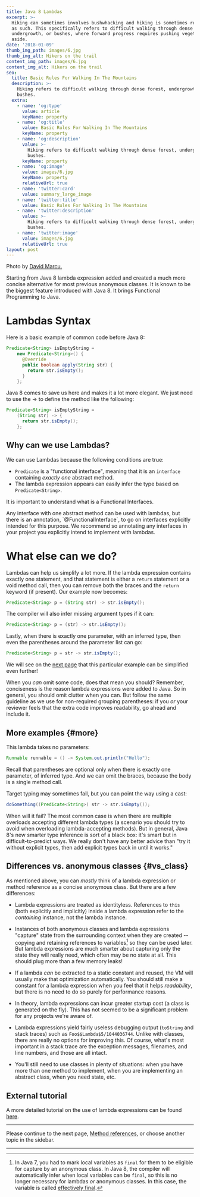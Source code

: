 ```yaml
---
title: Java 8 Lambdas
excerpt: >-
  Hiking can sometimes involves bushwhacking and hiking is sometimes referred to
  as such. This specifically refers to difficult walking through dense forest,
  undergrowth, or bushes, where forward progress requires pushing vegetation
  aside.
date: '2018-01-09'
thumb_img_path: images/6.jpg
thumb_img_alt: Hikers on the trail
content_img_path: images/6.jpg
content_img_alt: Hikers on the trail
seo:
  title: Basic Rules For Walking In The Mountains
  description: >-
    Hiking refers to difficult walking through dense forest, undergrowth, or
    bushes.
  extra:
    - name: 'og:type'
      value: article
      keyName: property
    - name: 'og:title'
      value: Basic Rules For Walking In The Mountains
      keyName: property
    - name: 'og:description'
      value: >-
        Hiking refers to difficult walking through dense forest, undergrowth, or
        bushes.
      keyName: property
    - name: 'og:image'
      value: images/6.jpg
      keyName: property
      relativeUrl: true
    - name: 'twitter:card'
      value: summary_large_image
    - name: 'twitter:title'
      value: Basic Rules For Walking In The Mountains
    - name: 'twitter:description'
      value: >-
        Hiking refers to difficult walking through dense forest, undergrowth, or
        bushes.
    - name: 'twitter:image'
      value: images/6.jpg
      relativeUrl: true
layout: post
---
```


Photo by [David Marcu.](https://unsplash.com/photos/wcHCzgo0_mQ)

Starting from Java 8 lambda expression added and created a much more concise alternative for most previous anonymous classes. It is known to be the biggest feature introduced with Java 8. It brings Functional Programming to Java.

# Lambdas Syntax
Here is a basic example of common code before Java 8:
```java
Predicate<String> isEmptyString =
    new Predicate<String>() {
      @Override
      public boolean apply(String str) {
        return str.isEmpty();
      }
    };
```

Java 8 comes to save us here and makes it a lot more elegant. We just need to use the -> to define the method like the following:

```java
Predicate<String> isEmptyString =
    (String str) -> {
      return str.isEmpty();
    };
```

## Why can we use Lambdas?
We can use Lambdas because the following conditions are true:
*   `Predicate` is a "functional interface", meaning that it is an
    `interface` containing *exactly one* abstract method.
*   The lambda expression appears can easily infer the type based on 
    `Predicate<String>`.

It is important to understand what is a Functional Interfaces.

<div class="note">Any interface with one abstract method can be used with lambdas, but there is an annotation, `@FunctionalInterface`, to go on interfaces explicitly intended for this purpose. We recommend so annotating any interfaces in your project you explicitly intend to implement with lambdas.
</div>

# What else can we do?

Lambdas can help us simplify a lot more. If the lambda expression contains exactly one statement, and that statement is either a `return` statement or a void method call, then you can remove both the
braces and the `return` keyword (if present). Our example now becomes:

```java
Predicate<String> p = (String str) -> str.isEmpty();
```

The compiler will also infer missing argument types if it can:

```java
Predicate<String> p = (str) -> str.isEmpty();
```

Lastly, when there is exactly one parameter, with an inferred type, then even
the parentheses around the parameter list can go:

```java
Predicate<String> p = str -> str.isEmpty();
```

We will see on the [next page](method-refs.md) that this particular example can
be simplified even further!

When you *can* omit some code, does that mean you should? Remember, conciseness
is the reason lambda expressions were added to Java. So in general, you should
omit clutter when you can. But follow the same guideline as we use for
non-required grouping parentheses: if you *or* your reviewer feels that the
extra code improves readability, go ahead and include it.

## More examples {#more}

This lambda takes no parameters:

```java
Runnable runnable = () -> System.out.println("Hello");
```

Recall that parentheses are optional only when there is exactly one parameter,
of inferred type. And we can omit the braces, because the body is a single
method call.

Target typing may sometimes fail, but you can point the way using a cast:

```java
doSomething((Predicate<String>) str -> str.isEmpty());
```

When will it fail? The most common case is when there are multiple overloads
accepting different lambda types (a scenario you should try to avoid when
overloading lambda-accepting methods). But in general, Java 8's new smarter type
inference is sort of a black box: it's smart but in difficult-to-predict ways.
We really don't have any better advice than "try it without explicit types, then
add explicit types back in until it works."

## Differences vs. anonymous classes {#vs_class}

As mentioned above, you can *mostly* think of a lambda expression or method
reference as a concise anonymous class. But there are a few differences:

*   Lambda expressions are treated as identityless. References to `this` (both
    explicitly and implicitly) inside a lambda expression refer to the
    *containing* instance, not the lambda instance.

*   Instances of both anonymous classes and lambda expressions "capture" state
    from the surrounding context when they are created -- copying and retaining
    references to variables[^2] so they can be used later. But lambda
    expressions are much smarter about capturing only the state they will really
    need, which often may be no state at all. This should plug more than a few
    memory leaks!

*   If a lambda *can* be extracted to a static constant and reused, the VM will
    usually make that optimization automatically. You should still make a
    constant for a lambda expression when you feel that it helps *readability*,
    but there is no need to do so purely for performance reasons.

*   In theory, lambda expressions can incur greater startup cost (a class is
    generated on the fly). This has not seemed to be a significant problem for
    any projects we're aware of.

*   Lambda expressions yield fairly useless debugging output (`toString` and
    stack traces) such as `Foo$$Lambda$5/1044036744`. Unlike with classes, there
    are really no options for improving this. Of course, what's most important
    in a stack trace are the exception messages, filenames, and line numbers,
    and those are all intact.

*   You'll still need to use classes in plenty of situations: when you have more
    than one method to implement, when you are implementing an abstract class,
    when you need state, etc.

[^2]: In Java 7, you had to mark local variables as `final` for them to be
    eligible for capture by an anonymous class. In Java 8, the compiler will
    automatically infer when local variables can be `final`, so this is no
    longer necessary for lambdas _or_ anonymous classes. In this case, the
    variable is called
    [effectively final](other-language.md#effectively-final-variables).

## External tutorial

A more detailed tutorial on the use of lambda expressions can be found
[here](http://www.oracle.com/webfolder/technetwork/tutorials/obe/java/Lambda-QuickStart/index.html).
<!-- TODO(kevinb): find and agree on the best resource we can -->

--------------------------------------------------------------------------------

Please continue to the next page, [Method references](method-refs.md), or choose
another topic in the sidebar.

--------------------------------------------------------------------------------
